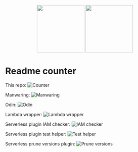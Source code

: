 <p align="center">
  <img height="150" src="https://d1wzvcwrgjaybe.cloudfront.net/repos/manwaring/readme-counter/readme-category-icon.png">
  <img height="150" src="https://d1wzvcwrgjaybe.cloudfront.net/repos/manwaring/readme-counter/readme-repo-icon.png">
</p>

# Readme counter

This repo: ![Counter](https://b7z7o7y5fi.execute-api.us-east-1.amazonaws.com/v1/readme/visits/github/manwaring/readme-counter?style=flat-square)

Manwaring: ![Manwaring](https://b7z7o7y5fi.execute-api.us-east-1.amazonaws.com/v1/readme/visits/github/manwaring/manwaring?style=flat-square&anonymous=true&link=https://github.com/manwaring)

Odin: ![Odin](https://b7z7o7y5fi.execute-api.us-east-1.amazonaws.com/v1/readme/visits/github/manwaring-automation/odin?style=flat-square&anonymous=true&link=https://github.com/manwaring-automation/odin)

Lambda wrapper: ![Lambda wrapper](https://b7z7o7y5fi.execute-api.us-east-1.amazonaws.com/v1/readme/visits/github/manwaring/lambda-wrapper?style=flat-square&anonymous=true&link=https://github.com/manwaring/lambda-wrapper)

Serverless plugin IAM checker: ![IAM checker](https://b7z7o7y5fi.execute-api.us-east-1.amazonaws.com/v1/readme/visits/github/manwaring/serverless-plugin-iam-checker?style=flat-square&anonymous=true&link=https://github.com/manwaring/serverless-plugin-iam-checker)

Serverless plugin test helper: ![Test helper](https://b7z7o7y5fi.execute-api.us-east-1.amazonaws.com/v1/readme/visits/github/manwaring/serverless-plugin-test-helper?style=flat-square&anonymous=true&link=https://github.com/manwaring/serverless-plugin-test-helper)

Serverless prune versions plugin: ![Prune versions](https://b7z7o7y5fi.execute-api.us-east-1.amazonaws.com/v1/readme/visits/github/manwaring/serverless-prune-versions?style=flat-square&anonymous=true&link=https://github.com/manwaring/serverless-prune-versions)
